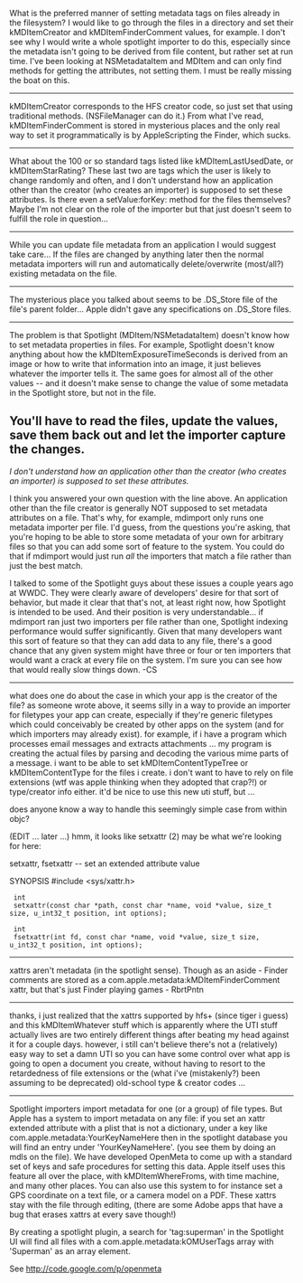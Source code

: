 What is the preferred manner of setting metadata tags on files already in the filesystem?  I would like to go through the files in a directory and set their kMDItemCreator and kMDItemFinderComment values, for example.  I don't see why I would write a whole spotlight importer to do this, especially since the metadata isn't going to be derived from file content, but rather set at run time.  I've been looking at NSMetadataItem and MDItem and can only find methods for getting the attributes, not setting them.  I must be really missing the boat on this.

----
kMDItemCreator corresponds to the HFS creator code, so just set that using traditional methods. (NSFileManager can do it.) From what I've read, kMDItemFinderComment is stored in mysterious places and the only real way to set it programmatically is by AppleScript<nowiki/>ing the Finder, which sucks.

----
What about the 100 or so standard tags listed like kMDItemLastUsedDate, or kMDItemStarRating?  These last two are tags which the user is likely to change randomly and often, and I don't understand how an application other than the creator (who creates an importer) is supposed to set these attributes.  Is there even a setValue:forKey: method for the files themselves?  Maybe I'm not clear on the role of the importer but that just doesn't seem to fulfill the role in question...

----
While you can update file metadata from an application I would suggest take care... If the files are changed by anything later then the normal metadata importers will run and automatically delete/overwrite (most/all?) existing metadata on the file.

----
The mysterious place you talked about seems to be .DS_Store file of the file's parent folder...
Apple didn't gave any specifications on .DS_Store files.

----
The problem is that Spotlight (MDItem/NSMetadataItem) doesn't know how to set metadata properties in files. For example, Spotlight doesn't know anything about how the kMDItemExposureTimeSeconds is derived from an image or how to write that information into an image, it just believes whatever the importer tells it. The same goes for almost all of the other values -- and it doesn't make sense to change the value of some metadata in the Spotlight store, but not in the file.

You'll have to read the files, update the values, save them back out and let the importer capture the changes.
----
*I don't understand how an application other than the creator (who creates an importer) is supposed to set these attributes.*

I think you answered your own question with the line above. An application other than the file creator is generally NOT supposed to set metadata attributes on a file. That's why, for example, mdimport only runs one metadata importer per file. I'd guess, from the questions you're asking, that you're hoping to be able to store some metadata of your own for arbitrary files so that you can add some sort of feature to the system. You could do that if mdimport would just run *all* the importers that match a file rather than just the best match.

I talked to some of the Spotlight guys about these issues a couple years ago at WWDC. They were clearly aware of developers' desire for that sort of behavior, but made it clear that that's not, at least right now, how Spotlight is intended to be used. And their position is very understandable... if mdimport ran just two importers per file rather than one, Spotlight indexing performance would suffer significantly. Given that many developers want this sort of feature so that they can add data to any file, there's a good chance that any given system might have three or four or ten importers that would want a crack at every file on the system. I'm sure you can see how that would really slow things down. -CS


----
what does one do about the case in which your app is the creator of the file?  as someone wrote above, it seems silly in a way to provide an importer for filetypes your app can create, especially if they're generic filetypes which could conceivably be created by other apps on the system (and for which importers may already exist).  for example, if i have a program which processes email messages and extracts attachments ... my program is creating the actual files by parsing and decoding the various mime parts of a message.  i want to be able to set kMDItemContentTypeTree or kMDItemContentType for the files i create.  i don't want to have to rely on file extensions (wtf was apple thinking when they adopted that crap?!) or type/creator info either.  it'd be nice to use this new uti stuff, but ... 

does anyone know a way to handle this seemingly simple case from within objc?

(EDIT ... later ...)  hmm, it looks like setxattr (2) may be what we're looking for here:
    
setxattr, fsetxattr -- set an extended attribute value

SYNOPSIS
     #include <sys/xattr.h>

     int
     setxattr(const char *path, const char *name, void *value, size_t size, u_int32_t position, int options);

     int
     fsetxattr(int fd, const char *name, void *value, size_t size, u_int32_t position, int options);


----
xattrs aren't metadata (in the spotlight sense).  Though as an aside - Finder comments are stored as a com.apple.metadata:kMDItemFinderComment xattr, but that's just Finder playing games - RbrtPntn

----
thanks, i just realized that the xattrs supported by hfs+ (since tiger i guess) and this kMDItemWhatever stuff which is apparently where the UTI stuff actually lives are two entirely different things after beating my head against it for a couple days.  however, i still can't believe there's not a (relatively) easy way to set a damn UTI so you can have some control over what app is going to open a document you create, without having to resort to the retardedness of file extensions or the (what i've (mistakenly?) been assuming to be deprecated) old-school type & creator codes ...

----
Spotlight importers import metadata for one (or a group) of file types. But Apple has a system to import metadata on any file: if you set an xattr extended attribute with a plist that is not a dictionary, under a key like com.apple.metadata:YourKeyNameHere then in the spotlight database you will find an entry under 'YourKeyNameHere'. (you see them by doing an mdls on the file). We have developed OpenMeta to come up with a standard set of keys and safe procedures for setting this data. Apple itself uses this feature all over the place, with kMDItemWhereFroms, with time machine, and many other places. You can also use this system to for instance set a GPS coordinate on a text file, or a camera model on a PDF. These xattrs stay with the file through editing, (there are some Adobe apps that have a bug that erases xattrs at every save though!)

By creating a spotlight plugin, a search for 'tag:superman' in the Spotlight UI will find all files with a com.apple.metadata:kOMUserTags array with 'Superman' as an array element. 

See http://code.google.com/p/openmeta
